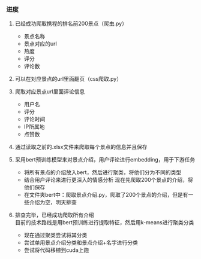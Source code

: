 ### 进度
1. 已经成功爬取携程的排名前200景点（爬虫.py）
   * 景点名称
   * 景点对应的url
   * 热度
   * 评分
   * 评论数
2. 可以在对应景点的url里面翻页（css爬取.py）  

3. 爬取对应景点url里面评论信息
   * 用户名
   * 评分
   * 评论时间
   * IP所属地
   * 点赞数
4. 通过读取之前的.xlsx文件来爬取每个景点的信息并且保存

5. 采用bert预训练模型来对景点介绍，用户评论进行embedding，用于下游任务
   * 将所有景点的介绍放入bert，然后进行聚类，将他们分为不同的类型
   * 结合用户评论来进行更深入的情感分析
   现在先爬取200个景点的介绍，将他们保存
   * 在文件夹bert中：爬取景点介绍.py，爬取了200个景点的介绍，但是有一些介绍为空，明天排查  
  
6. 排查完毕，已经成功爬取所有介绍   
目前的技术路线是用bert预训练进行提取特征，然后用k-means进行聚类分类
   * 现在通过聚类尝试将其分类
   * 尝试单用景点介绍分类和景点介绍+名字进行分类
   * 尝试将代码移植到cuda上跑

